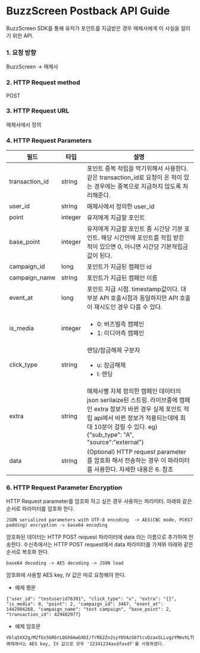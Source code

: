 # BuzzScreen Postback API Guide
BuzzScreen SDK를 통해 유저가 포인트를 지급받은 경우 매체사에게 이 사실을 알리기 위한 API.
### 1. 요청 방향
BuzzScreen -> 매체사
 
### 2. HTTP Request method
POST
 
### 3. HTTP Request URL
매체사에서 정의
 
### 4. HTTP Request Parameters
| 필드           | 타입    | 설명                                                                                                                                                                                                                        |
|----------------|---------|-----------------------------------------------------------------------------------------------------------------------------------------------------------------------------------------------------------------------------|
| transaction_id | string  | 포인트 중복 적립을 막기위해서 사용한다. 같은 transaction_id로 요청이 온 적이 있는 경우에는 중복으로 지급하지 않도록 처리해준다.                                                                                             |
| user_id        | string  | 매체사에서 정의한 user_id                                                                                                                                                                                                   |
| point          | integer | 유저에게 지급할 포인트                                                                                                                                                                                                      |
| base_point     | integer | 유저에게 지급할 포인트 중 시간당 기본 포인트. 해당 시간안에 포인트를 적립 받은 적이 있으면 0, 아니면 시간당 기본적립금 값이 된다.                                                                                           |
| campaign_id    | long    | 포인트가 지급된 캠페인 id                                                                                                                                                                                                   |
| campaign_name  | string  | 포인트가 지급된 캠페인 이름                                                                                                                                                                                                 |
| event_at       | long    | 포인트 지급 시점. timestamp값이다. 대부분 API 호출시점과 동일하지만 API 호출이 재시도인 경우 다를 수 있다.                                                                                                                  |
| is_media       | integer | <ul><li>0: 버즈빌측 캠페인</li><li>1: 미디어측 캠페인</li></ul>                                                                                                                                                                                 |
| click_type     | string  | 랜딩/잠금해제 구분자 <ul><li>u: 잠금해제</li><li>l: 랜딩 </li></ul>                                                                                                                                                                                   |
| extra          | string  | 매체사별 자체 정의한 캠페인 데이터의 json serilaize된 스트링. 라이브중에 캠페인 extra 정보가 바뀐 경우 실제 포인트 적립 api에서 바뀐 정보가 적용되는데에 최대 10분이 걸릴 수 있다. eg) {"sub_type": "A", "source":"external"} |
| data           | string  | (Optional) HTTP request parameter를 암호화 해서 전송하는 경우 이 파라미터를 사용한다. 자세한 내용은 6. 참조                                                                                                                 |                                                                                                         |
 
### 6. HTTP Request Parameter Encryption
HTTP Request parameter를 암호화 하고 싶은 경우 사용하는 파라미터. 아래와 같은 순서로 파라미터를 암호화 한다.
```
JSON serialized parameters with UTF-8 encoding  -> AES(CBC mode, PCKS7 padding) encryption -> base64 encoding
```

암호화된 데이터는 HTTP POST request 파라미터에 data 라는 이름으로 추가하여 전송한다.
수신측에서는 HTTP POST request에서 data 파라미터를 가져와 아래와 같은 순서로 복호화 한다.
```
base64 decoding -> AES decoding -> JSON load
```
 
암호화에 사용할 AES key, IV 값은 따로 요청해야 한다.
 
- 예제 평문
```
{"user_id": "testuserid76301", "click_type": "u", "extra": "{}", "is_media": 0, "point": 2, "campaign_id": 3467, "event_at": 1442984268, "campaign_name": "test campaign", "base_point": 2, "transaction_id": 429482977}
```
- 예제 암호문
```
Vblq5XX2g/M2fGs5GRbrLQGh6mwGXDI/frRb2Zn2syY0VAzG6ftcvDzaxSLLvgzYMmvhLTDKZATDX2F9U4AENfBZYQ/Ov+Y9QPfW9A39kaQi/XS3kea09+aI1pO0NkHqP8My8TuR//xhVYtoWovSIw42jbTzUhgJ8SePTC5ZwrLg7bOS7cy3gEgcHL9XzUOrxL8RqMo8fieSMv9hr2YkJJmNL2t0akyj/Hz/lXUvOqhrb9mmFuSlWLF/kS8af3fRKgjxNjGGIVDoVotPipFSbHbpExSp6wY0wsmjfcXGw6g=
예제에서는 AES key, IV 값으로 모두 '12341234asdfasdf'를 사용하였다.
```
